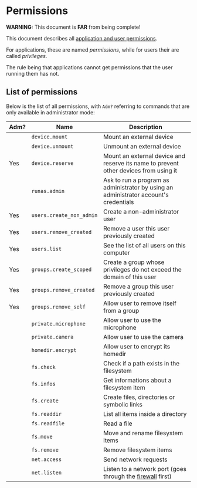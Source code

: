 # Permissions

**WARNING:** This document is **FAR** from being complete!

This document describes all [application and user permissions](../features/permissions.md).

For applications, these are named _permissions_, while for users their are called _privileges_.

The rule being that applications cannot get permissions that the user running them has not.

## List of permissions

Below is the list of all permissions, with `Adm?` referring to commands that are only available in administrator mode:

| Adm? | Name                     | Description                                                                             |
| ---- | ------------------------ | --------------------------------------------------------------------------------------- |
|      | `device.mount`           | Mount an external device                                                                |
|      | `device.unmount`         | Unmount an external device                                                              |
| Yes  | `device.reserve`         | Mount an external device and reserve its name to prevent other devices from using it    |
|      | `runas.admin`            | Ask to run a program as administrator by using an administrator account's credentials   |
| Yes  | `users.create_non_admin` | Create a non-administrator user                                                         |
| Yes  | `users.remove_created`   | Remove a user this user previously created                                              |
| Yes  | `users.list`             | See the list of all users on this computer                                              |
| Yes  | `groups.create_scoped`   | Create a group whose privileges do not exceed the domain of this user                   |
| Yes  | `groups.remove_created`  | Remove a group this user previously created                                             |
| Yes  | `groups.remove_self`     | Allow user to remove itself from a group                                                |
|      | `private.microphone`     | Allow user to use the microphone                                                        |
|      | `private.camera`         | Allow user to use the camera                                                            |
|      | `homedir.encrypt`        | Allow user to encrypt its homedir                                                       |
|      | `fs.check`               | Check if a path exists in the filesystem                                                |
|      | `fs.infos`               | Get informations about a filesystem item                                                |
|      | `fs.create`              | Create files, directories or symbolic links                                             |
|      | `fs.readdir`             | List all items inside a directory                                                       |
|      | `fs.readfile`            | Read a file                                                                             |
|      | `fs.move`                | Move and rename filesystem items                                                        |
|      | `fs.remove`              | Remove filesystem items                                                                 |
|      | `net.access`             | Send network requests                                                                   |
|      | `net.listen`             | Listen to a network port (goes through the [firewall](../applications/Vortex.md) first) |
